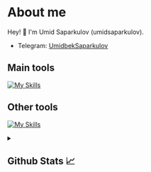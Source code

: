 # About me
<p>Hey! 👋 I'm Umid Saparkulov (umidsaparkulov).</p>

- Telegram:                           [UmidbekSaparkulov](https://t.me/Umid04013)
## Main tools
[![My Skills](https://skillicons.dev/icons?i=python,html,css)](https://skillicons.dev)

## Other tools
[![My Skills](https://skillicons.dev/icons?i=git,github,vscode,pycharm,postman,autocad)](https://skillicons.dev)

<details>
  <summary><b><h2>Github Stats 📈 <h2></b></summary>
  <a href="https://github.com/UmidbekSaparkulov">
    <p align="left">
      <img src="https://github-profile-summary-cards.vercel.app/api/cards/profile-details?username=UmidbekSaparkulov&theme=github_dark">
      <img align="left" src="https://github-profile-summary-cards.vercel.app/api/cards/stats?username=UmidbekSaparkulov&theme=github_dark">
      <img align="left" src="https://github-profile-summary-cards.vercel.app/api/cards/productive-time?username=UmidbekSaparkulov&theme=github_dark&utcOffset=5"><br>
    </p>
  </a> 
</details>

